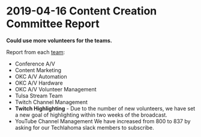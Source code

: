 # 2019-04-16 Content Creation Committee Report
**Could use more volunteers for the teams.**

Report from each [team](https://github.com/techlahoma/broadcasting/blob/master/teams.md):

* Conference A/V
* Content Marketing
* OKC A/V Automation
* OKC A/V Hardware
* OKC A/V Volunteer Management
* Tulsa Stream Team
* Twitch Channel Management
* **Twitch Highlighting** - Due to the number of new volunteers, we have set a new goal of highlighting within two weeks of the broadcast.
* YouTube Channel Management We have increased from 800 to 837 by asking for our Techlahoma slack members to subscribe.
